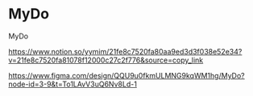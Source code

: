 # MyDo
MyDo


https://www.notion.so/yymim/21fe8c7520fa80aa9ed3d3f038e52e34?v=21fe8c7520fa81078f12000c27c2f776&source=copy_link

https://www.figma.com/design/QQU9u0fkmULMNG9kqWM1hg/MyDo?node-id=3-9&t=To1LAvV3uQ6Nv8Ld-1
